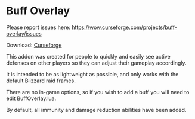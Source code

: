 # Buff Overlay

Please report issues here: https://wow.curseforge.com/projects/buff-overlay/issues

Download: [Curseforge](https://wow.curseforge.com/projects/buff-overlay)

This addon was created for people to quickly and easily see active defenses on other players so they can adjust their gameplay accordingly.


It is intended to be as lightweight as possible, and only works with the default Blizzard raid frames.


There are no in-game options, so if you wish to add a buff you will need to edit BuffOverlay.lua.


By default, all immunity and damage reduction abilities have been added.
